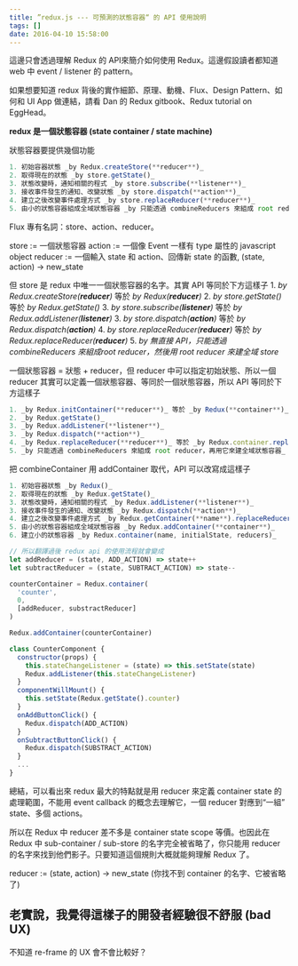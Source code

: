 ```yaml
---
title: ”redux.js --- 可預測的狀態容器“ 的 API 使用說明
tags: []
date: 2016-04-10 15:58:00
---
```


這邊只會透過理解 Redux 的 API來簡介如何使用 Redux。這邊假設讀者都知道 web 中 event / listener 的 pattern。

如果想要知道 redux 背後的實作細節、原理、動機、Flux、Design Pattern、如何和 UI App 做連結，請看 Dan 的 Redux gitbook、Redux tutorial on EggHead。

**redux 是一個狀態容器 (state container / state machine)**

狀態容器要提供幾個功能
```js
1. 初始容器狀態 _by Redux.createStore(**reducer**)_
2. 取得現在的狀態 _by store.getState()_
3. 狀態改變時，通知相關的程式 _by store.subscribe(**listener**)_
3. 接收事件發生的通知、改變狀態 _by store.dispatch(**action**)_
4. 建立之後改變事件處理方式 _by store.replaceReducer(**reducer**)_
5. 由小的狀態容器組成全域狀態容器 _by 只能透過 combineReducers 來組成 root reducer，再用它來建全域狀態容器_
```

Flux 專有名詞：store、action、reducer。

store := 一個狀態容器
action := 一個像 Event 一樣有 type 屬性的 javascript object
reducer := 一個輸入 state 和 action、回傳新 state 的函數, (state, action) -> new_state

但 store 是 redux 中唯一一個狀態容器的名字。其實 API 等同於下方這樣子
1\. _by Redux.createStore(**reducer**)_ 等於 _by Redux(**reducer**)_
2\. _by store.getState()_ 等於 _by Redux.getState()_
3\. _by store.subscribe(**listener**)_ 等於 _by Redux.addListener(**listener**)_
3\. _by store.dispatch(**action**)_ 等於 _by Redux.dispatch(**action**)_
4\. _by store.replaceReducer(**reducer**)_ 等於 _by Redux.replaceReducer(**reducer**)_
5\. _by 無直接 API，只能透過 combineReducers 來組成root reducer，然後用 root reducer 來建全域 store_

一個狀態容器 = 狀態 + reducer，但 reducer 中可以指定初始狀態、所以一個 reducer 其實可以定義一個狀態容器、等同於一個狀態容器，所以 API 等同於下方這樣子
```js
1. _by Redux.initContainer(**reducer**)_ 等於 _by Redux(**container**)_
2. _by Redux.getState()_
3. _by Redux.addListener(**listener**)_
3. _by Redux.dispatch(**action**)_
4. _by Redux.replaceReducer(**reducer**)_ 等於 _by Redux.container.replaceReducer(**container.reducer**)_
5. _by 只能透過 combineReducers 來組成 root reducer，再用它來建全域狀態容器_ 等於 _Redux.combineContainer_
```

把 combineContainer 用 addContainer 取代，API 可以改寫成這樣子
```js
1. 初始容器狀態 _by Redux()_
2. 取得現在的狀態 _by Redux.getState()_
3. 狀態改變時，通知相關的程式 _by Redux.addListener(**listener**)_
3. 接收事件發生的通知、改變狀態 _by Redux.dispatch(**action**)_
4. 建立之後改變事件處理方式 _by Redux.getContainer(**name**).replaceReducer(reducer)_
5. 由小的狀態容器組成全域狀態容器 _by Redux.addContainer(**container**)_
6. 建立小的狀態容器 _by Redux.container(name, initialState, reducers)_
```

```js
// 所以翻譯過後 redux api 的使用流程就會變成
let addReducer = (state, ADD_ACTION) => state++
let subtractReducer = (state, SUBTRACT_ACTION) => state--

counterContainer = Redux.container(
  'counter', 
  0, 
  [addReducer, substractReducer]
)

Redux.addContainer(counterContainer)

class CounterComponent {
  constructor(props) {
    this.stateChangeListener = (state) => this.setState(state)
    Redux.addListener(this.stateChangeListener)
  }
  componentWillMount() {
    this.setState(Redux.getState().counter)
  }
  onAddButtonClick() {
    Redux.dispatch(ADD_ACTION)
  }
  onSubtractButtonClick() {
    Redux.dispatch(SUBSTRACT_ACTION)
  }
  ...
} 

```

總結，可以看出來 redux 最大的特點就是用 reducer 來定義 container state 的處理範圍，不能用 event callback 的概念去理解它，一個 reducer 對應到“一組” state、多個 actions。

所以在 Redux 中 reducer 差不多是 container state scope 等價。也因此在 Redux 中 sub-container / sub-store 的名字完全被省略了，你只能用 reducer 的名字來找到他們影子。只要知道這個規則大概就能夠理解 Redux 了。

reducer := (state, action) -> new_state (你找不到 container 的名字、它被省略了)

老實說，我覺得這樣子的開發者經驗很不舒服 (bad UX)
---
不知道 re-frame 的 UX 會不會比較好？

